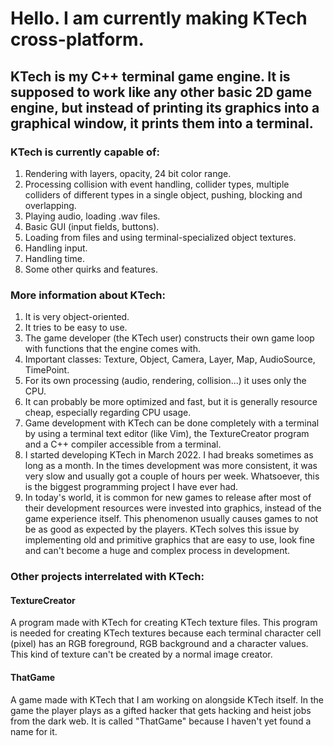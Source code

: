 # Hello. I am currently making KTech cross-platform.

## KTech is my C++ terminal game engine. It is supposed to work like any other basic 2D game engine, but instead of printing its graphics into a graphical window, it prints them into a terminal.

### KTech is currently capable of:

1. Rendering with layers, opacity, 24 bit color range.
2. Processing collision with event handling, collider types, multiple colliders of different types in a single object, pushing, blocking and overlapping.
3. Playing audio, loading .wav files.
4. Basic GUI (input fields, buttons).
5. Loading from files and using terminal-specialized object textures.
6. Handling input.
7. Handling time.
8. Some other quirks and features.

### More information about KTech:

1. It is very object-oriented.
2. It tries to be easy to use.
3. The game developer (the KTech user) constructs their own game loop with functions that the engine comes with.
4. Important classes: Texture, Object, Camera, Layer, Map, AudioSource, TimePoint.
5. For its own processing (audio, rendering, collision...) it uses only the CPU.
6. It can probably be more optimized and fast, but it is generally resource cheap, especially regarding CPU usage.
7. Game development with KTech can be done completely with a terminal by using a terminal text editor (like Vim), the TextureCreator program and a C++ compiler accessible from a terminal.
8. I started developing KTech in March 2022. I had breaks sometimes as long as a month. In the times development was more consistent, it was very slow and usually got a couple of hours per week. Whatsoever, this is the biggest programming project I have ever had.
9. In today's world, it is common for new games to release after most of their development resources were invested into graphics, instead of the game experience itself. This phenomenon usually causes games to not be as good as expected by the players. KTech solves this issue by implementing old and primitive graphics that are easy to use, look fine and can't become a huge and complex process in development.

### Other projects interrelated with KTech:

#### TextureCreator
A program made with KTech for creating KTech texture files. This program is needed for creating KTech textures because each terminal character cell (pixel) has an RGB foreground, RGB background and a character values. This kind of texture can't be created by a normal image creator.

#### ThatGame
A game made with KTech that I am working on alongside KTech itself. In the game the player plays as a gifted hacker that gets hacking and heist jobs from the dark web. It is called "ThatGame" because I haven't yet found a name for it.
